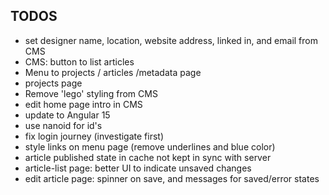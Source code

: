 ## TODOS

- set designer name, location, website address, linked in, and email from CMS
- CMS: button to list articles
- Menu to projects / articles /metadata page
- projects page
- Remove 'lego' styling from CMS
- edit home page intro in CMS
- update to Angular 15
- use nanoid for id's
- fix login journey (investigate first)
- style links on menu page (remove underlines and blue color)
- article published state in cache not kept in sync with server
- article-list page: better UI to indicate unsaved changes
- edit article page: spinner on save, and messages for saved/error states
